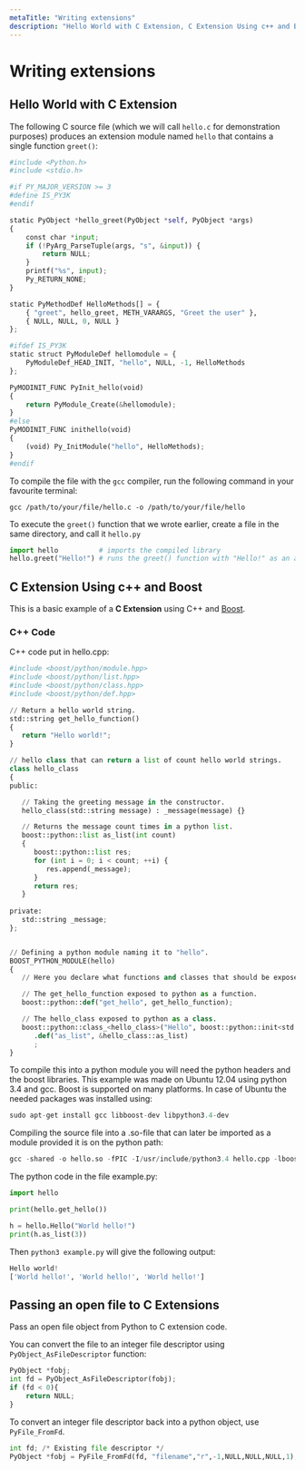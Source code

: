 ```yaml
---
metaTitle: "Writing extensions"
description: "Hello World with C Extension, C Extension Using c++ and Boost, Passing an open file to C Extensions"
---
```


# Writing extensions



## Hello World with C Extension


The following C source file (which we will call `hello.c` for demonstration purposes) produces an extension module named `hello` that contains a single function `greet()`:

```py
#include <Python.h>
#include <stdio.h>

#if PY_MAJOR_VERSION >= 3
#define IS_PY3K
#endif

static PyObject *hello_greet(PyObject *self, PyObject *args)
{
    const char *input;
    if (!PyArg_ParseTuple(args, "s", &input)) {
        return NULL;
    }
    printf("%s", input);
    Py_RETURN_NONE;
}

static PyMethodDef HelloMethods[] = {
    { "greet", hello_greet, METH_VARARGS, "Greet the user" },
    { NULL, NULL, 0, NULL }
};

#ifdef IS_PY3K
static struct PyModuleDef hellomodule = {
    PyModuleDef_HEAD_INIT, "hello", NULL, -1, HelloMethods
};

PyMODINIT_FUNC PyInit_hello(void)
{
    return PyModule_Create(&hellomodule);
}
#else
PyMODINIT_FUNC inithello(void)
{
    (void) Py_InitModule("hello", HelloMethods);
}
#endif

```

To compile the file with the `gcc` compiler, run the following command in your favourite terminal:

`gcc /path/to/your/file/hello.c -o /path/to/your/file/hello`

To execute the `greet()` function that we wrote earlier, create a file in the same directory, and call it `hello.py`

```py
import hello          # imports the compiled library
hello.greet("Hello!") # runs the greet() function with "Hello!" as an argument

```



## C Extension Using c++ and Boost


This is a basic example of a **C Extension** using C++ and [Boost](http://www.boost.org/).

### C++ Code

C++ code put in hello.cpp:

```py
#include <boost/python/module.hpp>
#include <boost/python/list.hpp>
#include <boost/python/class.hpp>
#include <boost/python/def.hpp>

// Return a hello world string.
std::string get_hello_function()
{
   return "Hello world!";
}

// hello class that can return a list of count hello world strings.
class hello_class
{
public:

   // Taking the greeting message in the constructor.
   hello_class(std::string message) : _message(message) {}

   // Returns the message count times in a python list.
   boost::python::list as_list(int count)
   {
      boost::python::list res;
      for (int i = 0; i < count; ++i) {
         res.append(_message);
      }
      return res;
   }
   
private:
   std::string _message;
};


// Defining a python module naming it to "hello".
BOOST_PYTHON_MODULE(hello)
{
   // Here you declare what functions and classes that should be exposed on the module.

   // The get_hello_function exposed to python as a function.
   boost::python::def("get_hello", get_hello_function);

   // The hello_class exposed to python as a class.
   boost::python::class_<hello_class>("Hello", boost::python::init<std::string>())
      .def("as_list", &hello_class::as_list)
      ;   
}

```

To compile this into a python module you will need the python headers
and the boost libraries. This example was made on Ubuntu 12.04 using
python 3.4 and gcc. Boost is supported on many platforms. In case of
Ubuntu the needed packages was installed using:

```py
sudo apt-get install gcc libboost-dev libpython3.4-dev

```

Compiling the source file into a .so-file that can later be imported as a module provided it is on the python path:

```py
gcc -shared -o hello.so -fPIC -I/usr/include/python3.4 hello.cpp -lboost_python-py34 -lboost_system -l:libpython3.4m.so

```

The python code in the file example.py:

```py
import hello

print(hello.get_hello())

h = hello.Hello("World hello!")
print(h.as_list(3))

```

Then `python3 example.py` will give the following output:

```py
Hello world!
['World hello!', 'World hello!', 'World hello!']

```



## Passing an open file to C Extensions


Pass an open file object from Python to C extension code.

You can convert the file to an integer file descriptor using `PyObject_AsFileDescriptor` function:

```py
PyObject *fobj;
int fd = PyObject_AsFileDescriptor(fobj);
if (fd < 0){
    return NULL;
}

```

To convert an integer file descriptor back into a python object, use
`PyFile_FromFd`.

```py
int fd; /* Existing file descriptor */
PyObject *fobj = PyFile_FromFd(fd, "filename","r",-1,NULL,NULL,NULL,1);

```

